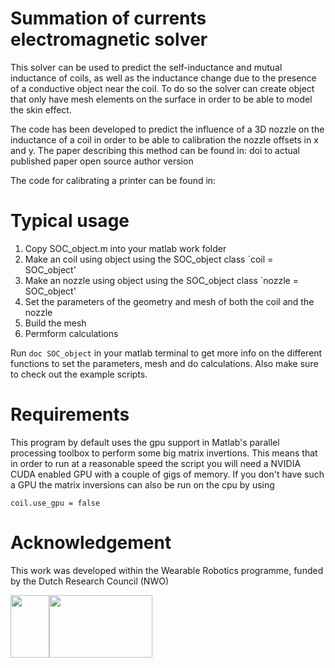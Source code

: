 # Summation of currents electromagnetic solver

This solver can be used to predict the self-inductance and mutual inductance of coils, as well as the inductance change due to the presence of a conductive object near the coil. To do so the solver can create object that only have mesh elements on the surface in order to be able to model the skin effect.

The code has been developed to predict the influence of a 3D nozzle on the inductance of a coil in order to be able to calibration the nozzle offsets in x and y. The paper describing this method can be found in:
doi to actual published paper
open source author version

The code for calibrating a printer can be found in:

# Typical usage
1. Copy SOC_object.m into your matlab work folder
1. Make an coil using object using the SOC_object class `coil = SOC_object'
1. Make an nozzle using object using the SOC_object class `nozzle = SOC_object'
1. Set the parameters of the geometry and mesh of both the coil and the nozzle
1. Build the mesh
1. Permform calculations

Run `doc SOC_object` in your matlab terminal to get more info on the different functions to set the parameters, mesh and do calculations. Also make sure to check out the example scripts.

# Requirements
This program by default uses the gpu support in Matlab's parallel processing toolbox to perform some big matrix invertions. This means that in order to run at a reasonable speed the script you will need a NVIDIA CUDA enabled GPU with a couple of gigs of memory. If you don't have such a GPU the matrix inversions can also be run on the cpu by using
```
coil.use_gpu = false
```

# Acknowledgement
This work was developed within the Wearable Robotics programme, funded by the Dutch Research Council (NWO)

<img src="https://user-images.githubusercontent.com/6079002/124443163-bd35c400-dd7d-11eb-9fe5-53c3def86459.jpg" width="62" height="100"><img src="https://user-images.githubusercontent.com/6079002/124443273-d3dc1b00-dd7d-11eb-9282-54c56e0f42db.png" width="165" height="100">

